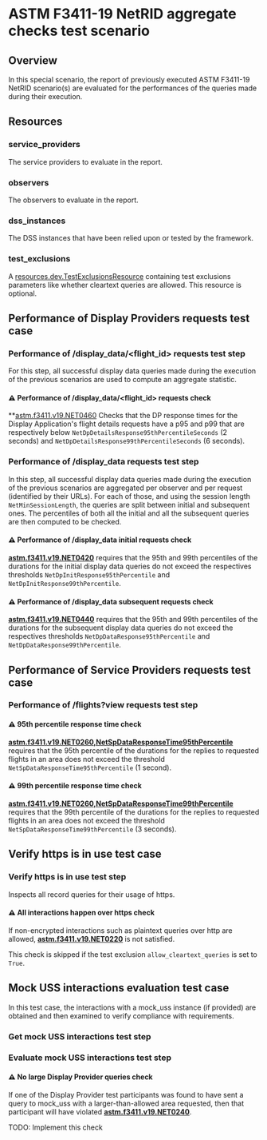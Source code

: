 # ASTM F3411-19 NetRID aggregate checks test scenario

## Overview
In this special scenario, the report of previously executed ASTM F3411-19 NetRID scenario(s) are evaluated for the
performances of the queries made during their execution.

## Resources

### service_providers
The service providers to evaluate in the report.

### observers
The observers to evaluate in the report.

### dss_instances
The DSS instances that have been relied upon or tested by the framework.

### test_exclusions
A [resources.dev.TestExclusionsResource](../../../../resources/dev/test_exclusions.py) containing test exclusions parameters like whether cleartext queries are allowed.
This resource is optional.

## Performance of Display Providers requests test case

### Performance of /display_data/<flight_id> requests test step

For this step, all successful display data queries made during the execution of the previous scenarios are used to compute an aggregate statistic.

#### ⚠️ Performance of /display_data/<flight_id> requests check

**[astm.f3411.v19.NET0460](../../../../requirements/astm/f3411/v19.md) Checks that the DP response times for the
Display Application's flight details requests have a p95 and p99 that are respectively below
`NetDpDetailsResponse95thPercentileSeconds` (2 seconds) and `NetDpDetailsResponse99thPercentileSeconds` (6 seconds).

### Performance of /display_data requests test step
In this step, all successful display data queries made during the execution of the previous scenarios are aggregated per
observer and per request (identified by their URLs). For each of those, and using the session length
`NetMinSessionLength`, the queries are split between initial and subsequent ones.
The percentiles of both all the initial and all the subsequent queries are then computed to be checked.

#### ⚠️ Performance of /display_data initial requests check
**[astm.f3411.v19.NET0420](../../../../requirements/astm/f3411/v19.md)** requires that the 95th and 99th percentiles
of the durations for the initial display data queries do not exceed the respectives thresholds
`NetDpInitResponse95thPercentile` and `NetDpInitResponse99thPercentile`.

#### ⚠️ Performance of /display_data subsequent requests check
**[astm.f3411.v19.NET0440](../../../../requirements/astm/f3411/v19.md)** requires that the 95th and 99th percentiles
of the durations for the subsequent display data queries do not exceed the respectives thresholds
`NetDpDataResponse95thPercentile` and `NetDpDataResponse99thPercentile`.

## Performance of Service Providers requests test case

### Performance of /flights?view requests test step

#### ⚠️ 95th percentile response time check

**[astm.f3411.v19.NET0260,NetSpDataResponseTime95thPercentile](../../../../requirements/astm/f3411/v19.md)** requires that the 95th percentile
of the durations for the replies to requested flights in an area does not exceed the threshold
`NetSpDataResponseTime95thPercentile` (1 second).

#### ⚠️ 99th percentile response time check

**[astm.f3411.v19.NET0260,NetSpDataResponseTime99thPercentile](../../../../requirements/astm/f3411/v19.md)** requires that the 99th percentile
of the durations for the replies to requested flights in an area does not exceed the threshold
`NetSpDataResponseTime99thPercentile` (3 seconds).

## Verify https is in use test case

### Verify https is in use test step

Inspects all record queries for their usage of https.

#### ⚠️ All interactions happen over https check

If non-encrypted interactions such as plaintext queries over http are allowed, **[astm.f3411.v19.NET0220](../../../../requirements/astm/f3411/v19.md)** is not satisfied.

This check is skipped if the test exclusion `allow_cleartext_queries` is set to `True`.

## Mock USS interactions evaluation test case

In this test case, the interactions with a mock_uss instance (if provided) are obtained and then examined to verify
compliance with requirements.

### Get mock USS interactions test step

### Evaluate mock USS interactions test step

#### ⚠️ No large Display Provider queries check

If one of the Display Provider test participants was found to have sent a query to mock_uss with a larger-than-allowed
area requested, then that participant will have violated **[astm.f3411.v19.NET0240](../../../../requirements/astm/f3411/v19.md)**.

TODO: Implement this check
